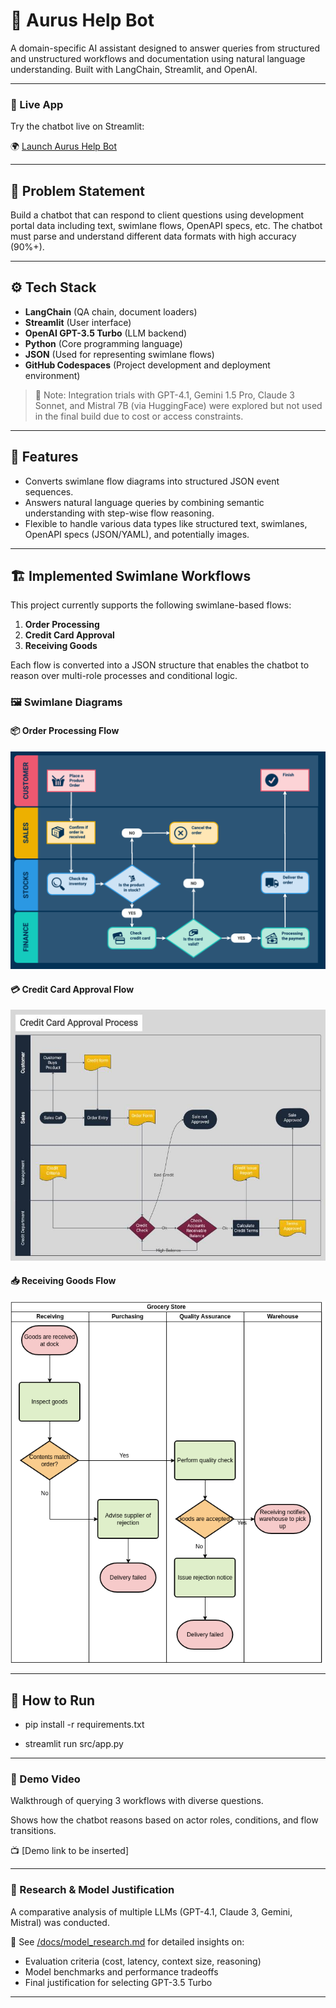
# 🧠 Aurus Help Bot

A domain-specific AI assistant designed to answer queries from structured and unstructured workflows and documentation using natural language understanding. Built with LangChain, Streamlit, and OpenAI.

---
### 🔗 Live App

Try the chatbot live on Streamlit:

🌍 [Launch Aurus Help Bot](https://aurus-ai-chatbot-swimlane-we2u4m8c4ggraeflv3vmrq.streamlit.app/)

---
## 📌 Problem Statement

Build a chatbot that can respond to client questions using development portal data including text, swimlane flows, OpenAPI specs, etc. The chatbot must parse and understand different data formats with high accuracy (90%+).

---

## ⚙️ Tech Stack

- **LangChain** (QA chain, document loaders)
- **Streamlit** (User interface)
- **OpenAI GPT-3.5 Turbo** (LLM backend)
- **Python** (Core programming language)
- **JSON** (Used for representing swimlane flows)
- **GitHub Codespaces** (Project development and deployment environment)

> 🧪 Note: Integration trials with GPT-4.1, Gemini 1.5 Pro, Claude 3 Sonnet, and Mistral 7B (via HuggingFace) were explored but not used in the final build due to cost or access constraints.

---

## 🧪 Features

- Converts swimlane flow diagrams into structured JSON event sequences.
- Answers natural language queries by combining semantic understanding with step-wise flow reasoning.
- Flexible to handle various data types like structured text, swimlanes, OpenAPI specs (JSON/YAML), and potentially images.

---

## 🏗️ Implemented Swimlane Workflows

This project currently supports the following swimlane-based flows:

1. **Order Processing**
2. **Credit Card Approval**
3. **Receiving Goods**

Each flow is converted into a JSON structure that enables the chatbot to reason over multi-role processes and conditional logic.

### 🖼️ Swimlane Diagrams

#### 📦 Order Processing Flow
![Order Processing](https://github.com/kimaya185/aurus-ai-chatbot-swimlane/blob/main/ORDER_PROCESSING.png?raw=true)

#### 💳 Credit Card Approval Flow
![Credit Card Approval](https://github.com/kimaya185/aurus-ai-chatbot-swimlane/blob/main/CREDITCARD_APPROVAL.jpg?raw=true)

#### 📥 Receiving Goods Flow
![Receiving Goods](https://github.com/kimaya185/aurus-ai-chatbot-swimlane/blob/main/RECEIVING_GOODS.png?raw=true)

---

## 🚀 How to Run


- pip install -r requirements.txt

- streamlit run src/app.py

---

### 🎥 Demo Video
Walkthrough of querying 3 workflows with diverse questions.

Shows how the chatbot reasons based on actor roles, conditions, and flow transitions.

📺 [Demo link to be inserted]

---


### 📖 Research & Model Justification

A comparative analysis of multiple LLMs (GPT-4.1, Claude 3, Gemini, Mistral) was conducted.

🧾 See [/docs/model_research.md](docs/model_research.md) for detailed insights on:

- Evaluation criteria (cost, latency, context size, reasoning)
- Model benchmarks and performance tradeoffs
- Final justification for selecting GPT-3.5 Turbo

---
```bash


